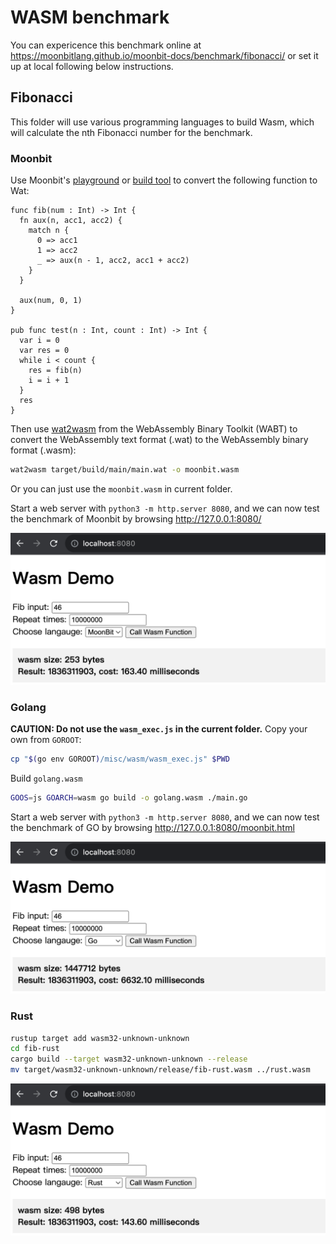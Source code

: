 # WASM benchmark

You can expericence this benchmark online at https://moonbitlang.github.io/moonbit-docs/benchmark/fibonacci/ or set it up at local following below instructions.

## Fibonacci

This folder will use various programming languages to build Wasm, which will calculate the nth Fibonacci number for the benchmark.

### Moonbit

Use Moonbit's [playground](https://try.moonbitlang.com/) or [build tool](https://www.moonbitlang.com/download/) to convert the following function to Wat:

```
func fib(num : Int) -> Int {
  fn aux(n, acc1, acc2) {
    match n {
      0 => acc1
      1 => acc2
      _ => aux(n - 1, acc2, acc1 + acc2)
    }
  }

  aux(num, 0, 1)
}

pub func test(n : Int, count : Int) -> Int {
  var i = 0
  var res = 0
  while i < count {
    res = fib(n)
    i = i + 1
  }
  res
}
```

Then use [wat2wasm](https://github.com/WebAssembly/wabt) from the WebAssembly Binary Toolkit (WABT) to convert the WebAssembly text format (.wat) to the WebAssembly binary format (.wasm):

``` sh
wat2wasm target/build/main/main.wat -o moonbit.wasm
```

Or you can just use the `moonbit.wasm` in current folder.

Start a web server with `python3 -m http.server 8080`, and we can now test the benchmark of Moonbit by browsing http://127.0.0.1:8080/

<img width="600" src="imgs/moonbit_bench.png">

### Golang

**CAUTION: Do not use the `wasm_exec.js` in the current folder.** Copy your own from `GOROOT`:

``` sh
cp "$(go env GOROOT)/misc/wasm/wasm_exec.js" $PWD
```

Build `golang.wasm`

``` sh
GOOS=js GOARCH=wasm go build -o golang.wasm ./main.go
```
Start a web server with `python3 -m http.server 8080`, and we can now test the benchmark of GO by browsing http://127.0.0.1:8080/moonbit.html

<img width="600" src="imgs/golang_bench.png">

### Rust

``` sh
rustup target add wasm32-unknown-unknown
cd fib-rust
cargo build --target wasm32-unknown-unknown --release
mv target/wasm32-unknown-unknown/release/fib-rust.wasm ../rust.wasm
```

<img width="600" src="imgs/rust_bench.png">
